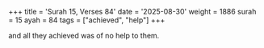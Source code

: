 +++
title = 'Surah 15, Verses 84'
date = '2025-08-30'
weight = 1886
surah = 15
ayah = 84
tags = ["achieved", "help"]
+++

and all they achieved was of no help to them.